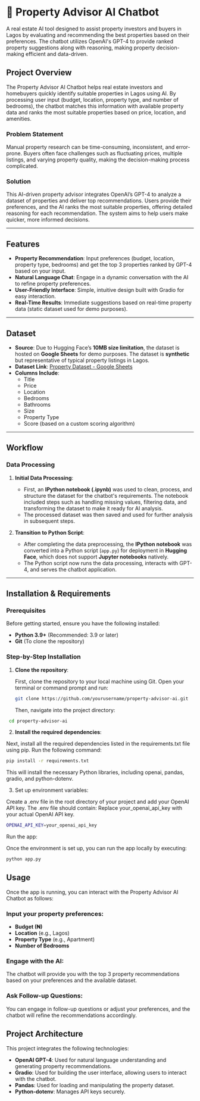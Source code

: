 # 🏡 Property Advisor AI Chatbot

A real estate AI tool designed to assist property investors and buyers in Lagos by evaluating and recommending the best properties based on their preferences. The chatbot utilizes OpenAI's GPT-4 to provide ranked property suggestions along with reasoning, making property decision-making efficient and data-driven.

## Project Overview

The Property Advisor AI Chatbot helps real estate investors and homebuyers quickly identify suitable properties in Lagos using AI. By processing user input (budget, location, property type, and number of bedrooms), the chatbot matches this information with available property data and ranks the most suitable properties based on price, location, and amenities.

### Problem Statement

Manual property research can be time-consuming, inconsistent, and error-prone. Buyers often face challenges such as fluctuating prices, multiple listings, and varying property quality, making the decision-making process complicated.

### Solution

This AI-driven property advisor integrates OpenAI’s GPT-4 to analyze a dataset of properties and deliver top recommendations. Users provide their preferences, and the AI ranks the most suitable properties, offering detailed reasoning for each recommendation. The system aims to help users make quicker, more informed decisions.

---

## Features

- **Property Recommendation**: Input preferences (budget, location, property type, bedrooms) and get the top 3 properties ranked by GPT-4 based on your input.
- **Natural Language Chat**: Engage in a dynamic conversation with the AI to refine property preferences.
- **User-Friendly Interface**: Simple, intuitive design built with Gradio for easy interaction.
- **Real-Time Results**: Immediate suggestions based on real-time property data (static dataset used for demo purposes).

---

## Dataset

- **Source**: Due to Hugging Face’s **10MB size limitation**, the dataset is hosted on **Google Sheets** for demo purposes. The dataset is **synthetic** but representative of typical property listings in Lagos.
- **Dataset Link**: [Property Dataset - Google Sheets](https://docs.google.com/spreadsheets/d/15h3j-Q-Xepsok2ru5Au_havdWMdJ983qBGBXzceCuig/export?format=csv&gid=474984245)
- **Columns Include**:
  - Title
  - Price
  - Location
  - Bedrooms
  - Bathrooms
  - Size
  - Property Type
  - Score (based on a custom scoring algorithm)

---

## Workflow

### Data Processing

1. **Initial Data Processing**:
   - First, an **IPython notebook (.ipynb)** was used to clean, process, and structure the dataset for the chatbot's requirements. The notebook included steps such as handling missing values, filtering data, and transforming the dataset to make it ready for AI analysis.
   - The processed dataset was then saved and used for further analysis in subsequent steps.

2. **Transition to Python Script**:
   - After completing the data preprocessing, the **IPython notebook** was converted into a Python script (`app.py`) for deployment in **Hugging Face**, which does not support **Jupyter notebooks** natively.
   - The Python script now runs the data processing, interacts with GPT-4, and serves the chatbot application.

---

## Installation & Requirements

### Prerequisites

Before getting started, ensure you have the following installed:

- **Python 3.9+** (Recommended: 3.9 or later)
- **Git** (To clone the repository)

### Step-by-Step Installation

1. **Clone the repository**:
   
   First, clone the repository to your local machine using Git. Open your terminal or command prompt and run:

   ```bash
   git clone https://github.com/yourusername/property-advisor-ai.git
   ```
   Then, navigate into the project directory:
   
  ```bash
   cd property-advisor-ai
  ```
2. **Install the required dependencies**:

Next, install all the required dependencies listed in the requirements.txt file using pip. Run the following command:

```bash
pip install -r requirements.txt
 ```

This will install the necessary Python libraries, including openai, pandas, gradio, and python-dotenv.

3. Set up environment variables:

Create a .env file in the root directory of your project and add your OpenAI API key. The .env file should contain:
Replace your_openai_api_key with your actual OpenAI API key.

```bash
OPENAI_API_KEY=your_openai_api_key
```

Run the app:

Once the environment is set up, you can run the app locally by executing:

```bash
python app.py
```


## Usage

Once the app is running, you can interact with the Property Advisor AI Chatbot as follows:

### Input your property preferences:

- **Budget (₦)**
- **Location** (e.g., Lagos)
- **Property Type** (e.g., Apartment)
- **Number of Bedrooms**

### Engage with the AI:

The chatbot will provide you with the top 3 property recommendations based on your preferences and the available dataset.

### Ask Follow-up Questions:

You can engage in follow-up questions or adjust your preferences, and the chatbot will refine the recommendations accordingly.

## Project Architecture

This project integrates the following technologies:

- **OpenAI GPT-4**: Used for natural language understanding and generating property recommendations.
- **Gradio**: Used for building the user interface, allowing users to interact with the chatbot.
- **Pandas**: Used for loading and manipulating the property dataset.
- **Python-dotenv**: Manages API keys securely.



